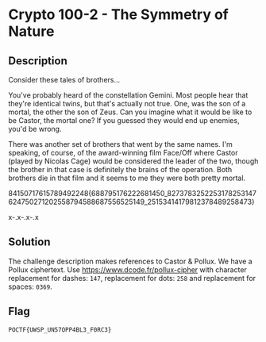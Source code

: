 # Crypto 100-2 - The Symmetry of Nature
## Description
Consider these tales of brothers...

You've probably heard of the constellation Gemini. Most people hear that they're identical twins, but that's actually not true. One, was the son of a mortal, the other the son of Zeus. Can you imagine what it would be like to be Castor, the mortal one? If you guessed they would end up enemies, you'd be wrong.

There was another set of brothers that went by the same names. I'm speaking, of course, of the award-winning film Face/Off where Castor (played by Nicolas Cage) would be considered the leader of the two, though the brother in that case is definitely the brains of the operation. Both brothers die in that film and it seems to me they were both pretty mortal.

84150717615789492248{688795176222681450_8273783252253178253147624750271202558794588687556525149_25153414179812378489258473}

x-.x-.x-.x

## Solution
The challenge description makes references to Castor & Pollux. We have a Pollux ciphertext. 
Use https://www.dcode.fr/pollux-cipher with character replacement for dashes: `147`, replacement for dots: `258` and replacement for spaces: `0369`.

## Flag
`POCTF{UWSP_UN57OPP4BL3_F0RC3}`

